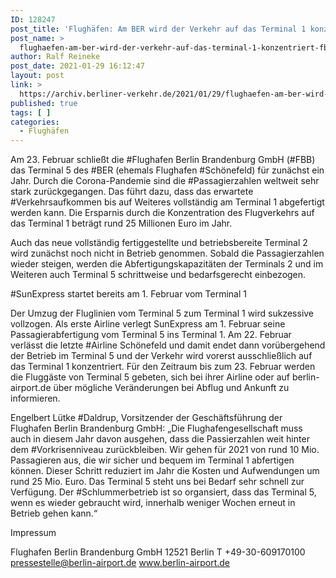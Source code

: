 ```yaml
---
ID: 128247
post_title: 'Flughäfen: Am BER wird der Verkehr auf das Terminal 1 konzentriert FBB schließt das Terminal 5 vorübergehend ab 23. Februar, aus Berliner Flughäfen'
post_name: >
  flughaefen-am-ber-wird-der-verkehr-auf-das-terminal-1-konzentriert-fbb-schliesst-das-terminal-5-voruebergehend-ab-23-februar-aus-berliner-flughaefen
author: Ralf Reineke
post_date: 2021-01-29 16:12:47
layout: post
link: >
  https://archiv.berliner-verkehr.de/2021/01/29/flughaefen-am-ber-wird-der-verkehr-auf-das-terminal-1-konzentriert-fbb-schliesst-das-terminal-5-voruebergehend-ab-23-februar-aus-berliner-flughaefen/
published: true
tags: [ ]
categories:
  - Flughäfen
---
```

Am 23. Februar schließt die #Flughafen Berlin Brandenburg GmbH (#FBB) das Terminal 5 des #BER (ehemals Flughafen #Schönefeld) für zunächst ein Jahr. Durch die Corona-Pandemie sind die #Passagierzahlen weltweit sehr stark zurückgegangen. Das führt dazu, dass das erwartete #Verkehrsaufkommen bis auf Weiteres vollständig am Terminal 1 abgefertigt werden kann. Die Ersparnis durch die Konzentration des Flugverkehrs auf das Terminal 1 beträgt rund 25 Millionen Euro im Jahr.

Auch das neue vollständig fertiggestellte und betriebsbereite Terminal 2 wird zunächst noch nicht in Betrieb genommen. Sobald die Passagierzahlen wieder steigen, werden die Abfertigungskapazitäten der Terminals 2 und im Weiteren auch Terminal 5 schrittweise und bedarfsgerecht einbezogen.

#SunExpress startet bereits am 1. Februar vom Terminal 1

Der Umzug der Fluglinien vom Terminal 5 zum Terminal 1 wird sukzessive vollzogen. Als erste Airline verlegt SunExpress am 1. Februar seine Passagierabfertigung vom Terminal 5 ins Terminal 1. Am 22. Februar verlässt die letzte #Airline Schönefeld und damit endet dann vorübergehend der Betrieb im Terminal 5 und der Verkehr wird vorerst ausschließlich auf das Terminal 1 konzentriert. Für den Zeitraum bis zum 23. Februar werden die Fluggäste von Terminal 5 gebeten, sich bei ihrer Airline oder auf berlin-airport.de über mögliche Veränderungen bei Abflug und Ankunft zu informieren.

Engelbert Lütke #Daldrup, Vorsitzender der Geschäftsführung der Flughafen Berlin Brandenburg GmbH: „Die Flughafengesellschaft muss auch in diesem Jahr davon ausgehen, dass die Passierzahlen weit hinter dem #Vorkrisenniveau zurückbleiben. Wir gehen für 2021 von rund 10 Mio. Passagieren aus, die wir sicher und bequem im Terminal 1 abfertigen können. Dieser Schritt reduziert im Jahr die Kosten und Aufwendungen um rund 25 Mio. Euro. Das Terminal 5 steht uns bei Bedarf sehr schnell zur Verfügung. Der #Schlummerbetrieb ist so organsiert, dass das Terminal 5, wenn es wieder gebraucht wird, innerhalb weniger Wochen erneut in Betrieb gehen kann.“

Impressum

Flughafen Berlin Brandenburg GmbH
12521 Berlin
T +49-30-609170100
pressestelle@berlin-airport.de
www.berlin-airport.de